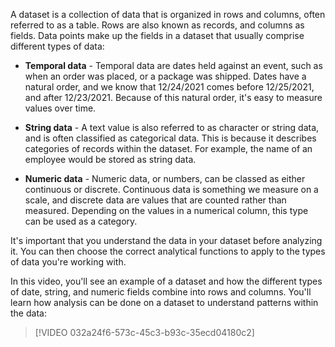 A dataset is a collection of data that is organized in rows and columns, often referred to as a table. Rows are also known as records, and columns as fields. Data points make up the fields in a dataset that usually comprise different types of data:

- **Temporal data** - Temporal data are dates held against an event, such as when an order was placed, or a package was shipped. Dates have a natural order, and we know that 12/24/2021 comes before 12/25/2021, and after 12/23/2021. Because of this natural order, it's easy to measure values over time.

- **String data** - A text value is also referred to as character or string data, and is often classified as categorical data. This is because it describes categories of records within the dataset. For example, the name of an employee would be stored as string data.

- **Numeric data** - Numeric data, or numbers, can be classed as either continuous or discrete. Continuous data is something we measure on a scale, and discrete data are values that are counted rather than measured. Depending on the values in a numerical column, this type can be used as a category.

It's important that you understand the data in your dataset before analyzing it. You can then choose the correct analytical functions to apply to the types of data you're working with.

In this video, you'll see an example of a dataset and how the different types of date, string, and numeric fields combine into rows and columns. You'll learn how analysis can be done on a dataset to understand patterns within the data:

> [!VIDEO 032a24f6-573c-45c3-b93c-35ecd04180c2]
